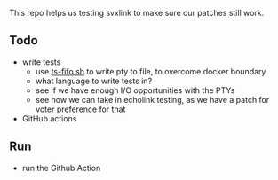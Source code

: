 This repo helps us testing svxlink to make sure our patches still work.

## Todo
* write tests
  * use [ts-fifo.sh](ts-fifo.sh) to write pty to file, to overcome docker boundary
  * what language to write tests in?
  * see if we have enough I/O opportunities with the PTYs
  * see how we can take in echolink testing, as we have a patch for voter preference for that
* GitHub actions

## Run
* run the Github Action
